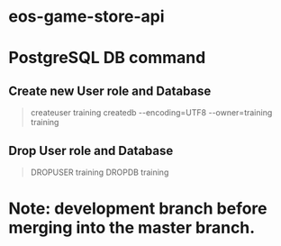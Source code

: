 # eos-game-store-api

# PostgreSQL DB command

## Create new User role and Database
> createuser training createdb --encoding=UTF8 --owner=training training
## Drop User role and Database
> DROPUSER training DROPDB training


# Note: development branch before merging into the master branch.
